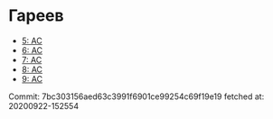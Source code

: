 # Гареев
- [5: AC](5.md)
- [6: AC](6.md)
- [7: AC](7.md)
- [8: AC](8.md)
- [9: AC](9.md)

Commit: 7bc303156aed63c3991f6901ce99254c69f19e19
 fetched at: 20200922-152554
